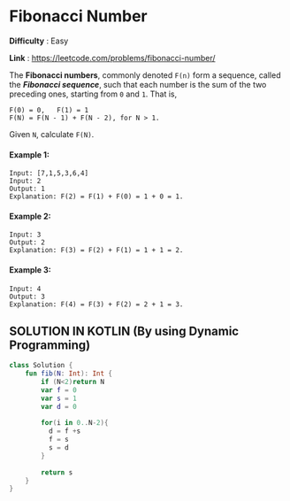 # Fibonacci Number
      
**Difficulty** : Easy

**Link** : https://leetcode.com/problems/fibonacci-number/

The __Fibonacci numbers__, commonly denoted ```F(n)``` form a sequence, called the ___Fibonacci sequence___, such that each number is the sum of the two preceding ones, starting from ```0``` and ```1```. That is,

```text
F(0) = 0,   F(1) = 1
F(N) = F(N - 1) + F(N - 2), for N > 1.
```

Given ```N```, calculate ```F(N)```.

#### Example 1:

```
Input: [7,1,5,3,6,4]
Input: 2
Output: 1
Explanation: F(2) = F(1) + F(0) = 1 + 0 = 1.
```

#### Example 2:

```
Input: 3
Output: 2
Explanation: F(3) = F(2) + F(1) = 1 + 1 = 2.
```

#### Example 3:

```
Input: 4
Output: 3
Explanation: F(4) = F(3) + F(2) = 2 + 1 = 3.
```

## SOLUTION IN KOTLIN (By using Dynamic Programming)

```kotlin
class Solution {
    fun fib(N: Int): Int {
        if (N<2)return N 
        var f = 0
        var s = 1
        var d = 0
      
        for(i in 0..N-2){
          d = f +s
          f = s
          s = d
        }
        
        return s
    }
}
```
